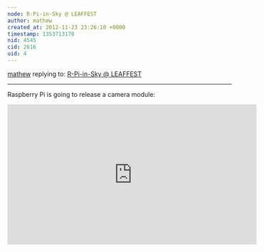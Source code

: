 ```yaml
---
node: R-Pi-in-Sky @ LEAFFEST
author: mathew
created_at: 2012-11-23 23:26:10 +0000
timestamp: 1353713170
nid: 4545
cid: 2616
uid: 4
---
```




[mathew](../profile/mathew) replying to: [R-Pi-in-Sky @ LEAFFEST](../notes/donblair/10-21-2012/r-pi-sky-leaffest)

----
Raspberry Pi is going to release a camera module:
<iframe width="560" height="315" src="https://www.youtube.com/embed/8N7kgtL0-Ts" frameborder="0" allowfullscreen></iframe>